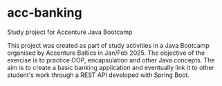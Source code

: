 # acc-banking
Study project for Accenture Java Bootcamp

This project was created as part of study activities in a Java Bootcamp organised by Accenture Baltics in Jan/Feb 2025.
The objective of the exercise is to practice OOP, encapsulation and other Java concepts.
The aim is to create a basic banking application and eventually link it to other student's work through a REST API developed with Spring Boot.
